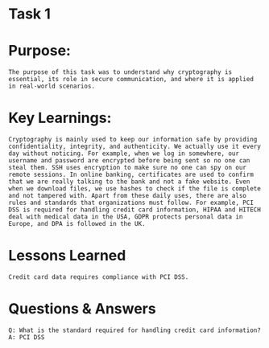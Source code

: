 # Task 1
# Purpose:
    The purpose of this task was to understand why cryptography is essential, its role in secure communication, and where it is applied in real-world scenarios.

# Key Learnings:
    Cryptography is mainly used to keep our information safe by providing confidentiality, integrity, and authenticity. We actually use it every day without noticing. For example, when we log in somewhere, our username and password are encrypted before being sent so no one can steal them. SSH uses encryption to make sure no one can spy on our remote sessions. In online banking, certificates are used to confirm that we are really talking to the bank and not a fake website. Even when we download files, we use hashes to check if the file is complete and not tampered with. Apart from these daily uses, there are also rules and standards that organizations must follow. For example, PCI DSS is required for handling credit card information, HIPAA and HITECH deal with medical data in the USA, GDPR protects personal data in Europe, and DPA is followed in the UK.


# Lessons Learned
    Credit card data requires compliance with PCI DSS.
    
# Questions & Answers

    Q: What is the standard required for handling credit card information?
    A: PCI DSS 

